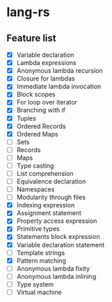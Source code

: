 # lang-rs


## Feature list

- [x] Variable declaration
- [x] Lambda expressions
- [x] Anonymous lambda recursion
- [x] Closure for lambdas
- [x] Immediate lambda invocation
- [x] Block scopes
- [x] For loop over iterator
- [x] Branching with if
- [x] Tuples
- [x] Ordered Records
- [x] Ordered Maps
- [ ] Sets
- [ ] Records
- [ ] Maps
- [ ] Type casting
- [ ] List comprehension
- [ ] Equivalence declaration
- [ ] Namespaces
- [ ] Modularity through files
- [x] Indexing expression
- [x] Assignment statement
- [x] Property access expression
- [x] Primitive types
- [x] Statements block expression
- [x] Variable declaration statement
- [ ] Template strings
- [x] Pattern matching
- [ ] Anonymous lambda fixity
- [ ] Anonymous lambda inlining
- [ ] Type system
- [ ] Virtual machine